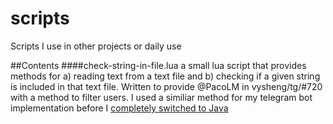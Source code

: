 # scripts
Scripts I use in other projects or daily use

##Contents
####check-string-in-file.lua
a small lua script that provides methods for a) reading text from a text file and b) checking if a given string is included in that text file. Written to provide @PacoLM in vysheng/tg/#720 with a method to filter users. I used a similiar method for my telegram bot implementation before I [completely switched to Java](../../../RaPiTelegram)
